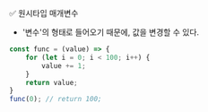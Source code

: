 ✅ 원시타입 매개변수
* '변수'의 형태로 들어오기 때문에, 값을 변경할 수 있다.
```javascript
const func = (value) => {
    for (let i = 0; i < 100; i++) {
        value += 1;
    }
    return value;
}
func(0); // return 100;
```